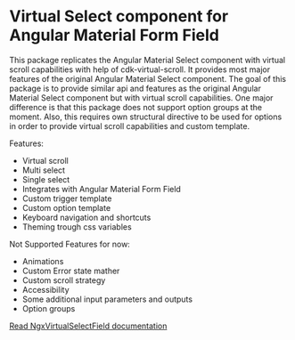 # Virtual Select component for Angular Material Form Field

This package replicates the Angular Material Select component with virtual scroll capabilities with help of cdk-virtual-scroll. It provides most major features of the original Angular Material Select component. The goal of this package is to provide similar api and features as the original Angular Material Select component but with virtual scroll capabilities. One major difference is that this package does not support option groups at the moment. Also, this requires own structural directive to be used for options in order to provide virtual scroll capabilities and custom template.

Features:

- Virtual scroll
- Multi select
- Single select
- Integrates with Angular Material Form Field
- Custom trigger template
- Custom option template
- Keyboard navigation and shortcuts
- Theming trough css variables

Not Supported Features for now:
- Animations
- Custom Error state mather
- Custom scroll strategy
- Accessibility
- Some additional input parameters and outputs
- Option groups

[Read NgxVirtualSelectField documentation](./src/ngx-virtual-select-field//README.md)
